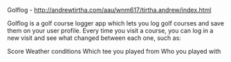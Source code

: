 Golflog - http://andrewtirtha.com/aau/wnm617/tirtha.andrew/index.html

Golflog is a golf course logger app which lets you log golf courses and save them on your user profile. Every time you visit a course, you can log in a new visit and see what changed between each one, such as:

Score
Weather conditions
Which tee you played from
Who you played with